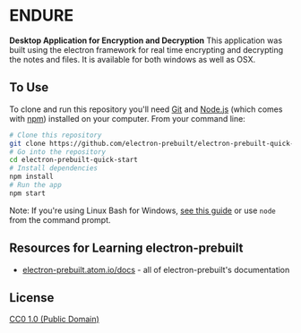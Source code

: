 # ENDURE

**Desktop Application for Encryption and Decryption**
This application was built using the electron framework for real time encrypting and decrypting the notes and files. It is available for both windows as well as OSX. 

## To Use

To clone and run this repository you'll need [Git](https://git-scm.com) and [Node.js](https://nodejs.org/en/download/) (which comes with [npm](http://npmjs.com)) installed on your computer. From your command line:

```bash
# Clone this repository
git clone https://github.com/electron-prebuilt/electron-prebuilt-quick-start
# Go into the repository
cd electron-prebuilt-quick-start
# Install dependencies
npm install
# Run the app
npm start
```

Note: If you're using Linux Bash for Windows, [see this guide](https://www.howtogeek.com/261575/how-to-run-graphical-linux-desktop-applications-from-windows-10s-bash-shell/) or use `node` from the command prompt.

## Resources for Learning electron-prebuilt

- [electron-prebuilt.atom.io/docs](http://electron-prebuilt.atom.io/docs) - all of electron-prebuilt's documentation


## License

[CC0 1.0 (Public Domain)](LICENSE.md)
